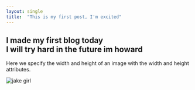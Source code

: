 ```yaml
---
layout: single
title:  "This is my first post, I'm excited"
---
```

I made my first blog today     
I will try hard in the future im howard
---
Here we specify the width and height of an image with the width and height attributes.

![jake girl](https://github.com/heechang512/heechang512.github.io/_posts/img_girl.jpg)
